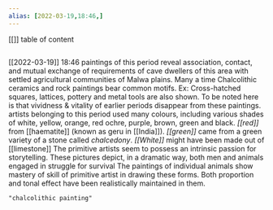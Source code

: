 ```yaml
---
alias: [2022-03-19,18:46,]
---
```

[[]]
table of content
```toc
```

[[2022-03-19]] 18:46
paintings of this period reveal association, contact, and mutual exchange of requirements of cave dwellers of this area with settled agricultural communities of Malwa plains.
Many a time Chalcolithic ceramics and rock paintings bear common motifs. Ex: Cross-hatched squares, lattices, pottery and metal tools are also shown.
To be noted here is that vividness & vitality of earlier periods disappear from these paintings.
artists belonging to this period used many colours, including various shades of white, yellow, orange, red ochre, purple, brown, green and black.
*[[red]]* from [[haematite]] (known as geru in [[India]]).
*[[green]]* came from a green variety of a stone called *chalcedony*.
*[[White]]* might have been made out of [[limestone]]
The primitive artists seem to possess an intrinsic passion for storytelling. These pictures depict, in a dramatic way, both men and animals engaged in struggle for survival
The paintings of individual animals show mastery of skill of primitive artist in drawing these forms. Both proportion and tonal effect have been realistically maintained in them.
```query
"chalcolithic painting"
```